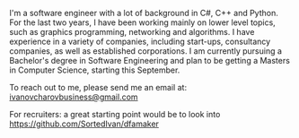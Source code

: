 I'm a software engineer with a lot of background in C#, C++ and Python. 
For the last two years, I have been working mainly on lower level topics, such as graphics programming, networking and algorithms. 
I have experience in a variety of companies, including start-ups, consultancy companies, as well as established corporations.
I am currently pursuing a Bachelor's degree in Software Engineering and plan to be getting a Masters in Computer Science, starting this September.

To reach out to me, please send me an email at: ivanovcharovbusiness@gmail.com

For recruiters: a great starting point would be to look into https://github.com/SortedIvan/dfamaker
